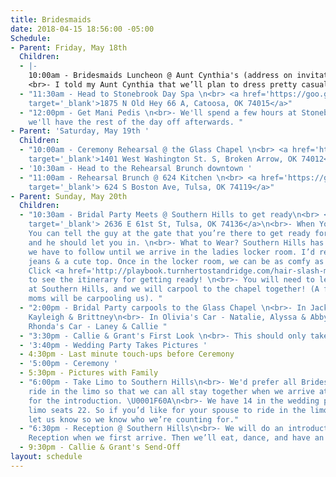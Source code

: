 ```yaml
---
title: Bridesmaids
date: 2018-04-15 18:56:00 -05:00
Schedule:
- Parent: Friday, May 18th
  Children:
  - |-
    10:00am - Bridesmaids Luncheon @ Aunt Cynthia's (address on invitation)
    <br>- I told my Aunt Cynthia that we’ll plan to dress pretty casual for this since we’re going to the spa afterwards. (I’ll probably be in leggings & a comfy shirt, so feel free to do the same!)
  - "11:30am - Head to Stonebrook Day Spa \n<br> <a href='https://goo.gl/maps/TjbH59EEvjA2'
    target='_blank'>1875 N Old Hey 66 A, Catoosa, OK 74015</a>"
  - "12:00pm - Get Mani Pedis \n<br>- We'll spend a few hours at Stonebrook, then
    we'll have the rest of the day off afterwards. "
- Parent: 'Saturday, May 19th '
  Children:
  - "10:00am - Ceremony Rehearsal @ the Glass Chapel \n<br> <a href='https://goo.gl/maps/2mXbwJgG4m52'
    target='_blank'>1401 West Washington St. S, Broken Arrow, OK 74012</a>"
  - '10:30am - Head to the Rehearsal Brunch downtown '
  - "11:00am - Rehearsal Brunch @ 624 Kitchen \n<br> <a href='https://goo.gl/maps/eKDdaWFsvKo'
    target='_blank'> 624 S Boston Ave, Tulsa, OK 74119</a>"
- Parent: Sunday, May 20th
  Children:
  - "10:30am - Bridal Party Meets @ Southern Hills to get ready\n<br> <a href='https://goo.gl/maps/FoUWBZZFjXU2'
    target='_blank'> 2636 E 61st St, Tulsa, OK 74136</a>\n<br>- When You Arrive -
    You can tell the guy at the gate that you’re there to get ready for the wedding,
    and he should let you in. \n<br>- What to Wear? Southern Hills has a dress code
    we have to follow until we arrive in the ladies locker room. I’d recommend wearing
    jeans & a cute top. Once in the locker room, we can be as comfy as we want. \U0001F60A\n<br>-
    Click <a href='http://playbook.turnhertostandridge.com/hair-slash-makeup-itinerary/'>here</a>
    to see the itinerary for getting ready! \n<br>- You will need to leave your car
    at Southern Hills, and we will carpool to the chapel together! (A few of the Bridesmaids'
    moms will be carpooling us). "
  - "2:00pm - Bridal Party carpools to the Glass Chapel \n<br>- In Jackie's Car -
    Kayleigh & Brittney\n<br>- In Olivia's Car - Natalie, Alyssa & Abby\n<br>- In
    Rhonda's Car - Laney & Callie "
  - "3:30pm - Callie & Grant's First Look \n<br>- This should only take a few minutes. "
  - '3:40pm - Wedding Party Takes Pictures '
  - 4:30pm - Last minute touch-ups before Ceremony
  - '5:00pm - Ceremony '
  - 5:30pm - Pictures with Family
  - "6:00pm - Take Limo to Southern Hills\n<br>- We'd prefer all Bridesmaids & Groomsmen
    ride in the limo so that we can all stay together when we arrive at Southern Hills
    for the introduction. \U0001F60A\n<br>- We have 14 in the wedding party, but our
    limo seats 22. So if you’d like for your spouse to ride in the limo also, just
    let us know so we know who we’re counting for."
  - "6:30pm - Reception @ Southern Hills\n<br>- We will do an introduction to the
    Reception when we first arrive. Then we’ll eat, dance, and have an amazing night! "
  - 9:30pm - Callie & Grant's Send-Off
layout: schedule
---
```


